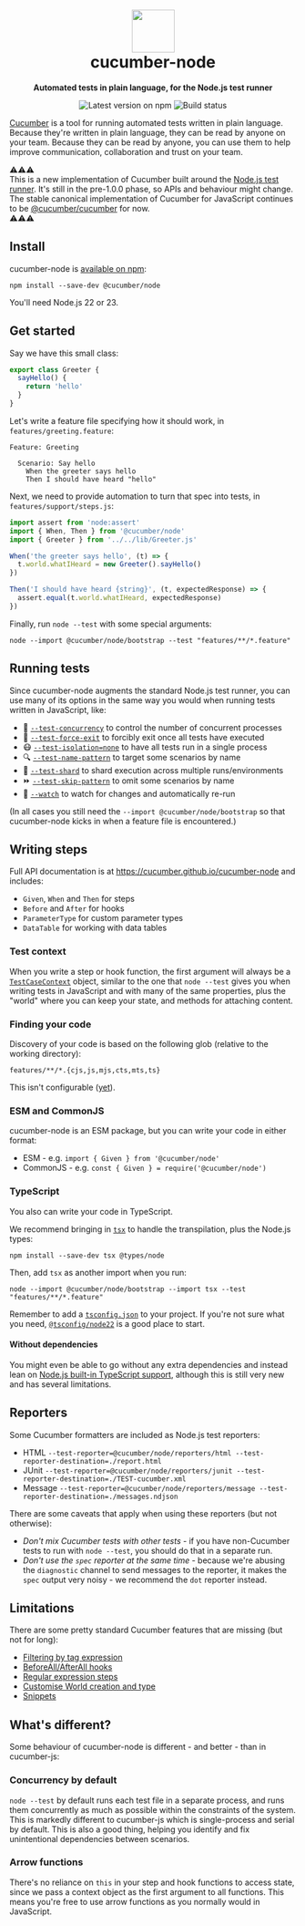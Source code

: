 <h1 align="center">
  <img alt="" width="75" src="https://github.com/cucumber.png"/>
  <br>
  cucumber-node
</h1>
<p align="center">
  <b>Automated tests in plain language, for the Node.js test runner</b>
</p>

<p align="center">
  <a href="https://www.npmjs.com/package/@cucumber/node" style="text-decoration: none"><img src="https://img.shields.io/npm/v/@cucumber/node?style=flat&color=dark-green" alt="Latest version on npm"></a>
  <a href="https://github.com/cucumber/cucumber-node/actions" style="text-decoration: none"><img src="https://github.com/cucumber/cucumber-node/actions/workflows/test.yaml/badge.svg" alt="Build status"></a>
</p>

[Cucumber](https://github.com/cucumber) is a tool for running automated tests written in plain language. Because they're
written in plain language, they can be read by anyone on your team. Because they can be
read by anyone, you can use them to help improve communication, collaboration and trust on
your team.

⚠️⚠️⚠️  
This is a new implementation of Cucumber built around the [Node.js test runner](https://nodejs.org/api/test.html). It's still in the pre-1.0.0 phase, so APIs and behaviour might change. The stable canonical implementation of Cucumber for JavaScript continues to be [@cucumber/cucumber](https://github.com/cucumber/cucumber-js) for now.  
⚠️⚠️⚠️

## Install

cucumber-node is [available on npm](https://www.npmjs.com/package/@cucumber/node):

```shell
npm install --save-dev @cucumber/node
```

You'll need Node.js 22 or 23.

## Get started

Say we have this small class:

```js
export class Greeter {
  sayHello() {
    return 'hello'
  }
}
```

Let's write a feature file specifying how it should work, in `features/greeting.feature`:

```gherkin
Feature: Greeting

  Scenario: Say hello
    When the greeter says hello
    Then I should have heard "hello"
```

Next, we need to provide automation to turn that spec into tests, in `features/support/steps.js`:

```js
import assert from 'node:assert'
import { When, Then } from '@cucumber/node'
import { Greeter } from '../../lib/Greeter.js'

When('the greeter says hello', (t) => {
  t.world.whatIHeard = new Greeter().sayHello()
})

Then('I should have heard {string}', (t, expectedResponse) => {
  assert.equal(t.world.whatIHeard, expectedResponse)
})
```

Finally, run `node --test` with some special arguments:

```shell
node --import @cucumber/node/bootstrap --test "features/**/*.feature"
```

## Running tests

Since cucumber-node augments the standard Node.js test runner, you can use many of its options in the same way you would when running tests written in JavaScript, like:

- 🔀 [`--test-concurrency`](https://nodejs.org/api/cli.html#--test-concurrency) to control the number of concurrent processes
- 🏃 [`--test-force-exit`](https://nodejs.org/api/cli.html#--test-force-exit) to forcibly exit once all tests have executed
- 😷 [`--test-isolation=none`](https://nodejs.org/api/cli.html#--test-isolationmode) to have all tests run in a single process
- 🔍 [`--test-name-pattern`](https://nodejs.org/api/cli.html#--test-name-pattern) to target some scenarios by name
- 💎 [`--test-shard`](https://nodejs.org/api/cli.html#--test-shard) to shard execution across multiple runs/environments
- ⏩ [`--test-skip-pattern`](https://nodejs.org/api/cli.html#--test-skip-pattern) to omit some scenarios by name
- 👀 [`--watch`](https://nodejs.org/api/cli.html#--watch) to watch for changes and automatically re-run

(In all cases you still need the `--import @cucumber/node/bootstrap` so that cucumber-node kicks in when a feature file is encountered.)

## Writing steps

Full API documentation is at https://cucumber.github.io/cucumber-node and includes:

- `Given`, `When` and `Then` for steps
- `Before` and `After` for hooks
- `ParameterType` for custom parameter types
- `DataTable` for working with data tables

### Test context

When you write a step or hook function, the first argument will always be a [`TestCaseContext`](https://cucumber.github.io/cucumber-node/types/TestCaseContext.html) object, similar to the one that `node --test` gives you when writing tests in JavaScript and with many of the same properties, plus the "world" where you can keep your state, and methods for attaching content.

### Finding your code

Discovery of your code is based on the following glob (relative to the working directory):

```
features/**/*.{cjs,js,mjs,cts,mts,ts}
```

This isn't configurable ([yet](https://github.com/cucumber/cucumber-node/issues/10)).

### ESM and CommonJS

cucumber-node is an ESM package, but you can write your code in either format:

- ESM - e.g. `import { Given } from '@cucumber/node'`
- CommonJS - e.g. `const { Given } = require('@cucumber/node')`

### TypeScript

You also can write your code in TypeScript.

We recommend bringing in [`tsx`](https://www.npmjs.com/package/tsx) to handle the transpilation, plus the Node.js types:

```shell
npm install --save-dev tsx @types/node
```

Then, add `tsx` as another import when you run:

```shell
node --import @cucumber/node/bootstrap --import tsx --test "features/**/*.feature"
```

Remember to add a [`tsconfig.json`](https://www.typescriptlang.org/tsconfig/) to your project. If you're not sure what you need, [`@tsconfig/node22`](https://www.npmjs.com/package/@tsconfig/node22) is a good place to start.

#### Without dependencies

You might even be able to go without any extra dependencies and instead lean on [Node.js built-in TypeScript support](https://nodejs.org/api/typescript.html), although this is still very new and has several limitations.

## Reporters

Some Cucumber formatters are included as Node.js test reporters:

- HTML `--test-reporter=@cucumber/node/reporters/html --test-reporter-destination=./report.html`
- JUnit `--test-reporter=@cucumber/node/reporters/junit --test-reporter-destination=./TEST-cucumber.xml`
- Message `--test-reporter=@cucumber/node/reporters/message --test-reporter-destination=./messages.ndjson`

There are some caveats that apply when using these reporters (but not otherwise):

- *Don't mix Cucumber tests with other tests* - if you have non-Cucumber tests to run with `node --test`, you should do that in a separate run.
- *Don't use the `spec` reporter at the same time* - because we're abusing the `diagnostic` channel to send messages to the reporter, it makes the `spec` output very noisy - we recommend the `dot` reporter instead.

## Limitations

There are some pretty standard Cucumber features that are missing (but not for long):

- [Filtering by tag expression](https://github.com/cucumber/cucumber-node/issues/9)
- [BeforeAll/AfterAll hooks](https://github.com/cucumber/cucumber-node/issues/8)
- [Regular expression steps](https://github.com/cucumber/cucumber-node/issues/6)
- [Customise World creation and type](https://github.com/cucumber/cucumber-node/issues/7)
- [Snippets](https://github.com/cucumber/cucumber-node/issues/36)

## What's different?

Some behaviour of cucumber-node is different - and better - than in cucumber-js:

### Concurrency by default

`node --test` by default runs each test file in a separate process, and runs them concurrently as much as possible within the constraints of the system. This is markedly different to cucumber-js which is single-process and serial by default. This is also a good thing, helping you identify and fix unintentional dependencies between scenarios.

### Arrow functions

There's no reliance on `this` in your step and hook functions to access state, since we pass a context object as the first argument to all functions. This means you're free to use arrow functions as you normally would in JavaScript.


